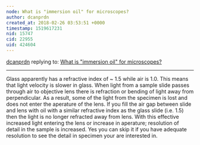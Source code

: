 ```yaml
---
node: What is "immersion oil" for microscopes?
author: dcanprdn
created_at: 2018-02-26 03:53:51 +0000
timestamp: 1519617231
nid: 15747
cid: 22955
uid: 424604
---
```




[dcanprdn](../profile/dcanprdn) replying to: [What is "immersion oil" for microscopes?](../notes/warren/02-16-2018/what-is-immersion-oil-for-microscopes)

----
Glass apparently has a refractive index of ~ 1.5 while air is 1.0.  This means that light velocity is slower in glass.   When light from a sample slide passes through air to objective lens there is refraction or bending of light away from perpendicular.  As a result, some of the light from the specimen is lost and does not enter the aperature of the lens.  If you fill the air gap between slide and lens with oil with a similar refractive index as the glass slide (i.e. 1.5) then the light is no longer refracted away from lens. With this effective increased light entering the lens or increase in aperature; resolution of detail in the sample is increased.    Yes you can skip it if you have adequate resolution to see the detail in specimen your are interested in.  